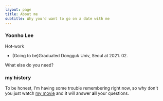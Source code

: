 ```yaml
---
layout: page
title: About me
subtitle: Why you'd want to go on a date with me
---
```


### Yoonho Lee
Hot-work

- (Going to be)Graduated Dongguk Univ, Seoul at 2021. 02.

What else do you need?

### my history

To be honest, I'm having some trouble remembering right now, so why don't you just watch [my movie](https://en.wikipedia.org/wiki/The_Princess_Bride_%28film%29) and it will answer **all** your questions.
